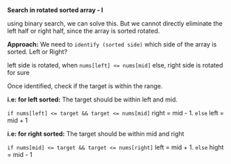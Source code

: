 **Search in rotated sorted array - I**

using binary search, we can solve this. But we cannot directly eliminate the left half or right half, since the array is sorted rotated.

**Approach:**
We need to `identify (sorted side)` which side of the array is sorted. Left or Right?

left side is rotated, when `nums[left] <= nums[mid]` else, right side is rotated for sure

Once identified, check if the target is within the range.

**i.e: for left sorted:** The target should be within left and mid.

`if nums[left] <= target && target <= nums[mid]` right = mid - 1. `else` left = mid + 1

**i.e: for right sorted:** The target should be within mid and right

`if nums[mid] <= target && target <= nums[right]` left = mid + 1. `else` hight = mid - 1
